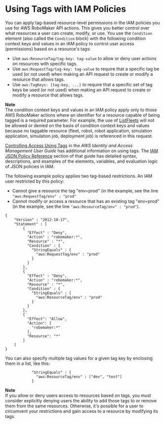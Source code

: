 # Using Tags with IAM Policies<a name="tagging-robomaker-iam"></a>

You can apply tag\-based resource\-level permissions in the IAM policies you use for AWS RoboMaker API actions\. This gives you better control over what resources a user can create, modify, or use\. You use the `Condition` element \(also called the `Condition` block\) with the following condition context keys and values in an IAM policy to control user access \(permissions\) based on a resource's tags: 
+ Use `aws:ResourceTag/tag-key: tag-value` to allow or deny user actions on resources with specific tags\.
+ Use `aws:RequestTag/tag-key: tag-value` to require that a specific tag be used \(or not used\) when making an API request to create or modify a resource that allows tags\.
+ Use `aws:TagKeys: [tag-key, ...]` to require that a specific set of tag keys be used \(or not used\) when making an API request to create or modify a resource that allows tags\.

**Note**  
The condition context keys and values in an IAM policy apply only to those AWS RoboMaker actions where an identifier for a resource capable of being tagged is a required parameter\. For example, the use of [ListFleets](https://docs.aws.amazon.com/robomaker/latest/dg/API_ListFleets.html) will not be allowed or denied on the basis of condition context keys and values because no taggable resource \(fleet, robot, robot application, simulation application, simulation job, deployment job\) is referenced in this request\.

[Controlling Access Using Tags](https://docs.aws.amazon.com/IAM/latest/UserGuide/access_tags.html) in the *AWS Identity and Access Management User Guide* has additional information on using tags\. The [IAM JSON Policy Reference](https://docs.aws.amazon.com/IAM/latest/UserGuide/reference_policies.html) section of that guide has detailed syntax, descriptions, and examples of the elements, variables, and evaluation logic of JSON policies in IAM\.

The following example policy applies two tag\-based restrictions\. An IAM user restricted by this policy:
+ Cannot give a resource the tag "env=prod" \(in the example, see the line `"aws:RequestTag/env" : "prod"`
+ Cannot modify or access a resource that has an existing tag "env=prod" \(in the example, see the line `"aws:ResourceTag/env" : "prod"`\)\.

```
{
    "Version" : "2012-10-17",
    "Statement" : [
        {
          "Effect" : "Deny",
          "Action" : "robomaker:*",
          "Resource" : "*",
          "Condition" : {
            "StringEquals" : {
              "aws:RequestTag/env" : "prod"
            }
          }
        },
        {
          "Effect" : "Deny",
          "Action" : "robomaker:*",
          "Resource" : "*",
          "Condition" : {
            "StringEquals" : {
              "aws:ResourceTag/env" : "prod"
            }
          }
        },
        {
          "Effect": "Allow",
          "Action": [
            "robomaker:*"
          ],
          "Resource": "*"
        }
    ]
}
```

You can also specify multiple tag values for a given tag key by enclosing them in a list, like this: 

```
            "StringEquals" : {
              "aws:ResourceTag/env" : ["dev", "test"]
            }
```

**Note**  
If you allow or deny users access to resources based on tags, you must consider explicitly denying users the ability to add those tags to or remove them from the same resources\. Otherwise, it's possible for a user to circumvent your restrictions and gain access to a resource by modifying its tags\.